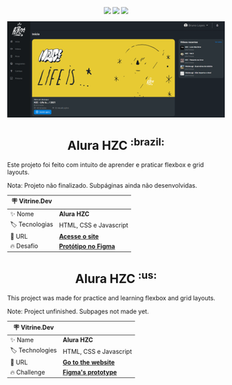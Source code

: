<div align="center">
<img src="https://img.shields.io/badge/HTML5-E34F26?style=for-the-badge&logo=html5&logoColor=white">
<img src="https://img.shields.io/badge/CSS3-1572B6?style=for-the-badge&logo=css3&logoColor=white">
<img src="https://img.shields.io/badge/JavaScript-323330?style=for-the-badge&logo=javascript&logoColor=F7DF1E">

![Alura HZC Banner](https://raw.githubusercontent.com/RamosCarlosEduardo/Alura-HZC/main/assets/img/readme-banner.png#vitrinedev)

</div>



<h1 align="center" font-size="30px">Alura HZC <sup>:brazil:</sup></h1>

Este projeto foi feito com intuito de aprender e praticar flexbox e grid layouts.

Nota: Projeto não finalizado. Subpáginas ainda não desenvolvidas.

| 🪧 Vitrine.Dev  |     |
| -------------- | --- |
| ✨ Nome        | **Alura HZC** |
| 🏷️ Tecnologias | HTML, CSS e Javascript |
| 🚀 URL         | [**Acesse o site**](https://ramoscarloseduardo.github.io/Alura-HZC/) |
| 🔥 Desafio     | [**Protótipo no Figma**](https://www.figma.com/file/ibWktwVpnog76rMYOdVhks/Dispondo-elementos-com-flexbox-e-grid?node-id=54%3A2358) |


<h1 align="center" font-size="30px">Alura HZC <sup>:us:</sup></h1>

This project was made for practice and learning flexbox and grid layouts.

Note: Project unfinished. Subpages not made yet.

| 🪧 Vitrine.Dev  |     |
| -------------- | --- |
| ✨ Name        | **Alura HZC** |
| 🏷️ Technologies | HTML, CSS e Javascript  |
| 🚀 URL         | [**Go to the website**](https://ramoscarloseduardo.github.io/Alura-HZC/) |
| 🔥 Challenge     | [**Figma's prototype**](https://www.figma.com/file/ibWktwVpnog76rMYOdVhks/Dispondo-elementos-com-flexbox-e-grid?node-id=54%3A2358) |

